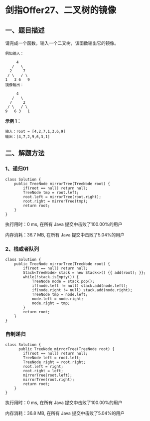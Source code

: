 # 剑指Offer27、二叉树的镜像

## 一、题目描述

请完成一个函数，输入一个二叉树，该函数输出它的镜像。

```
例如输入：

     4
   /   \
  2     7
 / \   / \
1   3 6   9
镜像输出：

     4
   /   \
  7     2
 / \   / \
9   6 3   1
```

**示例 1：**

```
输入：root = [4,2,7,1,3,6,9]
输出：[4,7,2,9,6,3,1]
```



## 二、解题方法

### 1、递归01

```
class Solution {
    public TreeNode mirrorTree(TreeNode root) {
        if(root == null) return null;
        TreeNode tmp = root.left;
        root.left = mirrorTree(root.right);
        root.right = mirrorTree(tmp);
        return root;
    }
}
```

执行用时：0 ms, 在所有 Java 提交中击败了100.00%的用户

内存消耗：36.7 MB, 在所有 Java 提交中击败了5.04%的用户



### 2、栈或者队列

```
class Solution {
    public TreeNode mirrorTree(TreeNode root) {
        if(root == null) return null;
        Stack<TreeNode> stack = new Stack<>() {{ add(root); }};
        while(!stack.isEmpty()) {
            TreeNode node = stack.pop();
            if(node.left != null) stack.add(node.left);
            if(node.right != null) stack.add(node.right);
            TreeNode tmp = node.left;
            node.left = node.right;
            node.right = tmp;
        }
        return root;
    }
}
```





### 自制递归

```
class Solution {
      public TreeNode mirrorTree(TreeNode root) {
        if(root == null) return null;
        TreeNode left = root.left;
        TreeNode right = root.right;
        root.left = right;
        root.right = left;
        mirrorTree(root.left);
        mirrorTree(root.right);
        return root;
    }
}
```

执行用时：0 ms, 在所有 Java 提交中击败了100.00%的用户

内存消耗：36.8 MB, 在所有 Java 提交中击败了5.04%的用户

